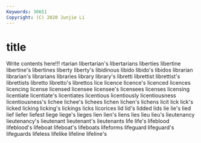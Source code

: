 ```yaml
---
Keywords: 30651
Copyright: (C) 2020 Junjie Li
---
```


# title

Write contents here!!!
rtarian 
libertarian's 
libertarians
liberties 
libertine 
libertine's 
libertines 
liberty 
liberty's 
libidinous 
libido 
libido's 
libidos
librarian 
librarian's 
librarians 
libraries 
library 
library's 
libretti 
librettist 
librettist's 
librettists
libretto 
libretto's 
librettos 
lice 
licence 
licence's 
licenced 
licences 
licencing 
license
licensed 
licensee 
licensee's 
licensees 
licenses 
licensing 
licentiate 
licentiate's 
licentiates 
licentious
licentiously 
licentiousness 
licentiousness's 
lichee 
lichee's 
lichees 
lichen 
lichen's 
lichens 
licit
lick 
lick's 
licked 
licking 
licking's 
lickings 
licks 
licorices 
lid 
lid's
lidded 
lids 
lie 
lie's 
lied 
lief 
liefer 
liefest 
liege 
liege's
lieges 
lien 
lien's 
liens 
lies 
lieu 
lieu's 
lieutenancy 
lieutenancy's 
lieutenant
lieutenant's 
lieutenants 
life 
life's 
lifeblood 
lifeblood's 
lifeboat 
lifeboat's 
lifeboats 
lifeforms
lifeguard 
lifeguard's 
lifeguards 
lifeless 
lifelike 
lifeline 
lifeline's 
